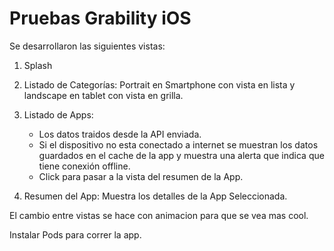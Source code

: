 # Pruebas Grability iOS


Se desarrollaron las siguientes vistas:

  1. Splash

  2. Listado de Categorías: Portrait en Smartphone con vista en lista y landscape en tablet con vista en grilla.

  3. Listado de Apps:

      * Los datos traidos desde la API enviada.
      * Si el dispositivo no esta conectado a internet se muestran los datos guardados en el cache de la app y muestra una alerta que indica que tiene conexión offline.
      * Click para pasar a la vista del resumen de la App.

  4. Resumen del App: Muestra los detalles de la App Seleccionada.

El cambio entre vistas se hace con animacion para que se vea mas cool.


Instalar Pods para correr la app.
